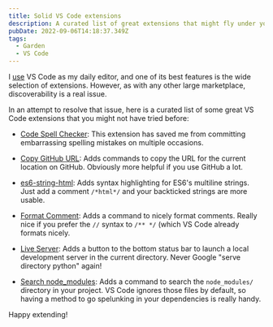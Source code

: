 ```yaml
---
title: Solid VS Code extensions
description: A curated list of great extensions that might fly under your radar
pubDate: 2022-09-06T14:18:37.349Z
tags:
  - Garden
  - VS Code
---
```

I [use](/uses) VS Code as my daily editor, and one of its best features is the wide selection of extensions. However, as with any other large marketplace, discoverability is a real issue.

In an attempt to resolve that issue, here is a curated list of some great VS Code extensions that you might not have tried before:

- [Code Spell Checker](https://marketplace.visualstudio.com/items?itemName=streetsidesoftware.code-spell-checker): This extension has saved me from committing embarrassing spelling mistakes on multiple occasions.

- [Copy GitHub URL](https://marketplace.visualstudio.com/items?itemName=mattlott.copy-github-url): Adds commands to copy the URL for the current location on GitHub. Obviously more helpful if you use GitHub a lot.

- [es6-string-html](https://marketplace.visualstudio.com/items?itemName=Tobermory.es6-string-html): Adds syntax highlighting for ES6's multiline strings. Just add a comment `/*html*/` and your backticked strings are more usable.

- [Format Comment](https://marketplace.visualstudio.com/items?itemName=rodrigocfd.format-comment): Adds a command to nicely format comments. Really nice if you prefer the `//` syntax to `/** */` (which VS Code already formats nicely.

- [Live Server](https://marketplace.visualstudio.com/items?itemName=ritwickdey.LiveServer): Adds a button to the bottom status bar to launch a local development server in the current directory. Never Google "serve directory python" again!

- [Search node_modules](https://marketplace.visualstudio.com/items?itemName=jasonnutter.search-node-modules): Adds a command to search the `node_modules/` directory in your project. VS Code ignores those files by default, so having a method to go spelunking in your dependencies is really handy.

Happy extending!
